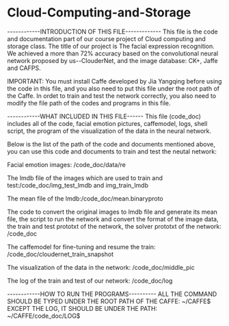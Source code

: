 # Cloud-Computing-and-Storage

------------INTRODUCTION OF THIS FILE-------------
This file is the code and documentation part of our course project of Cloud computing and storage class. The title of our project is The facial expression recognition. We achieved a more than 72% accuracy based on the convolutional neural network proposed by us--ClouderNet, and the image database: CK+, Jaffe and CAFPS. 

IMPORTANT: You must install Caffe developed by Jia Yangqing before using the code in this file, and you also need to put this file under the root path of the Caffe. In ordet to train and test the network correctly, you also need to modify the file path of the codes and programs in this file. 

------------WHAT INCLUDED IN THIS FILE------
This file (code_doc) includes all of the code, facial emotion pictures, caffemodel, logs, shell script, the program of the visualization of the data in the neural network.

Below is the list of the path of the code and documents mentioned above, you can use this code and documents to train and test the neutal network:

Facial emotion images: /code_doc/data/re

The lmdb file of the images which are used to train and test:/code_doc/img_test_lmdb and img_train_lmdb

The mean file of the lmdb:/code_doc/mean.binaryproto

The code to convert the original images to lmdb file and generate its mean file, the script to run the network and convert the format of the image data, the train and test prototxt of the network, the solver prototxt of the network: /code_doc

The caffemodel for fine-tuning and resume the train: /code_doc/cloudernet_train_snapshot

The visualization of the data in the network: /code_doc/middle_pic

The log of the train and test of our network: /code_doc/log

------------HOW TO RUN THE PROGRAMS----------
ALL THE COMMAND SHOULD BE TYPED UNDER THE ROOT PATH OF THE CAFFE: ~/CAFFE$
EXCEPT THE LOG, IT SHOULD BE UNDER THE PATH: ~/CAFFE/code_doc/LOG$ 
